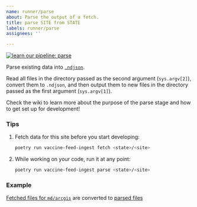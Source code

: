 ```yaml
---
name: runner/parse
about: Parse the output of a fetch.
title: parse SITE from STATE
labels: runner/parse
assignees: ''

---
```


[![learn our pipeline: parse](https://img.shields.io/static/v1?label=learn%20our%20pipeline&message=parse&style=social)](https://github.com/CAVaccineInventory/vaccine-feed-ingest/wiki/Runner-pipeline-stages#parse)

Parse existing data into [`.ndjson`](http://ndjson.org/).

Read all files in the directory passed as the second argument (`sys.argv[2]`), convert them to `.ndjson`, and then output them to new files in the directory passed as the first argument (`sys.argv[1]`).

Check the wiki to learn more about the purpose of the parse stage and how to get set up for development!

### Tips

1. Fetch data for this site before you start developing:
    ```sh
    poetry run vaccine-feed-ingest fetch <state>/<site>
    ```

1. While working on your code, run it at any point:
    ```sh
    poetry run vaccine-feed-ingest parse <state>/<site>
    ```

### Example
[Fetched files for `md/arcgis`](https://github.com/CAVaccineInventory/vaccine-feed-ingest-results/tree/main/md/arcgis/raw) are converted to [parsed files](https://github.com/CAVaccineInventory/vaccine-feed-ingest-results/tree/main/md/arcgis/parsed)
